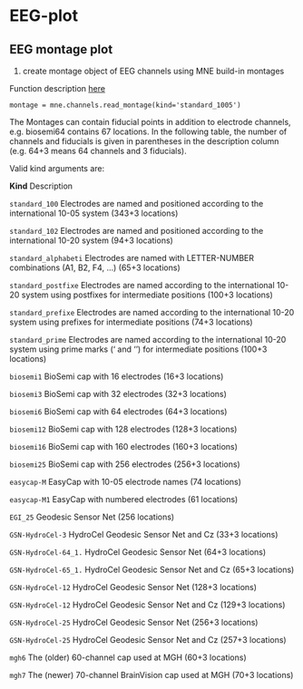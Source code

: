 # EEG-plot

## EEG montage plot

1. create montage object of EEG channels using MNE build-in montages

Function description [here](https://martinos.org/mne/stable/generated/mne.channels.read_montage.html#mne.channels.read_montage)

```
montage = mne.channels.read_montage(kind='standard_1005')
```

The Montages can contain fiducial points in addition to electrode channels, e.g. biosemi64 contains 67 locations. In the following table, the number of channels and fiducials is given in parentheses in the description column (e.g. 64+3 means 64 channels and 3 fiducials).

Valid kind arguments are:

**Kind**                      Description

`standard_100`         Electrodes are named and positioned according to the international 10-05 system (343+3 locations)

`standard_102`        Electrodes are named and positioned according to the international 10-20 system (94+3 locations)

`standard_alphabeti`        Electrodes are named with LETTER-NUMBER combinations (A1, B2, F4, …) (65+3 locations)

`standard_postfixe`        Electrodes are named according to the international 10-20 system using postfixes for intermediate positions (100+3 locations)

`standard_prefixe`        Electrodes are named according to the international 10-20 system using prefixes for intermediate positions (74+3 locations)

`standard_prime`        Electrodes are named according to the international 10-20 system using prime marks (‘ and ‘’) for intermediate positions (100+3 locations)

`biosemi1`        BioSemi cap with 16 electrodes (16+3 locations)

`biosemi3`        BioSemi cap with 32 electrodes (32+3 locations)

`biosemi6`        BioSemi cap with 64 electrodes (64+3 locations)

`biosemi12`        BioSemi cap with 128 electrodes (128+3 locations)

`biosemi16`        BioSemi cap with 160 electrodes (160+3 locations)

`biosemi25`        BioSemi cap with 256 electrodes (256+3 locations)

`easycap-M`        EasyCap with 10-05 electrode names (74 locations)

`easycap-M1`        EasyCap with numbered electrodes (61 locations)

`EGI_25`        Geodesic Sensor Net (256 locations)

`GSN-HydroCel-3`        HydroCel Geodesic Sensor Net and Cz (33+3 locations)

`GSN-HydroCel-64_1.`        HydroCel Geodesic Sensor Net (64+3 locations)

`GSN-HydroCel-65_1.`        HydroCel Geodesic Sensor Net and Cz (65+3 locations)

`GSN-HydroCel-12`        HydroCel Geodesic Sensor Net (128+3 locations)

`GSN-HydroCel-12`        HydroCel Geodesic Sensor Net and Cz (129+3 locations)

`GSN-HydroCel-25`        HydroCel Geodesic Sensor Net (256+3 locations)

`GSN-HydroCel-25`        HydroCel Geodesic Sensor Net and Cz (257+3 locations)

`mgh6`        The (older) 60-channel cap used at MGH (60+3 locations)

`mgh7`        The (newer) 70-channel BrainVision cap used at MGH (70+3 locations)
